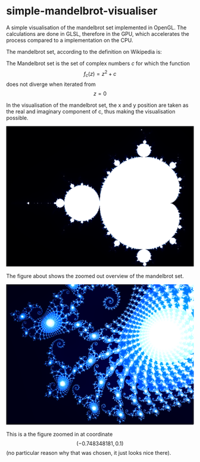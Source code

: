 # simple-mandelbrot-visualiser
A simple visualisation of the mandelbrot set implemented in OpenGL. The calculations are done in GLSL, therefore in the GPU, which accelerates the process compared to a implementation on the CPU.

The mandelbrot set, according to the definition on Wikipedia is:

The Mandelbrot set is the set of complex numbers $c$ for which the function $$f_{c} ( z ) = z^{2} + c$$ does not diverge when iterated from $$z = 0$$

In the visualisation of the mandelbrot set, the x and y position are taken as the real and imaginary component of c, thus making the visualisation possible.

![screenshot_1](./screenshots/screenshot_1.png)

The figure about shows the zoomed out overview of the mandelbrot set.

![screeshot_2](./screenshots/screenshot_2.png)

This is a the figure zoomed in at coordinate $$(-0.748348181, 0.1)$$ (no particular reason why that was chosen, it just looks nice there).